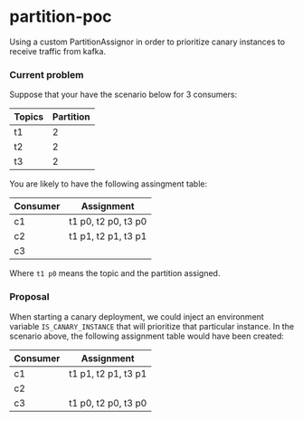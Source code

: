 # partition-poc

Using a custom PartitionAssignor in order to prioritize canary instances to receive traffic from kafka.

### Current problem

Suppose that your have the scenario below for 3 consumers:

| Topics | Partition | 
|--------|-----------|
|  t1    |     2     |
|  t2    |     2     |
|  t3    |     2     |

You are likely to have the following assingment table:

| Consumer | Assignment          |
|----------|---------------------|
| c1       | t1 p0, t2 p0, t3 p0 |
| c2       | t1 p1, t2 p1, t3 p1 |
| c3       |                     |

Where `t1 p0` means the topic and the partition assigned.

### Proposal

When starting a canary deployment, we could inject an environment variable `IS_CANARY_INSTANCE` that will prioritize that particular instance. In the scenario above, the following assignment table would have been created:

| Consumer | Assignment          |
|----------|---------------------|
| c1       | t1 p1, t2 p1, t3 p1 |
| c2       |                     |
| c3       | t1 p0, t2 p0, t3 p0 |

